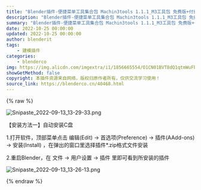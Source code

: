 ```yaml
---
title: "Blender插件-便捷菜单工具集合包 Machin3tools 1.1.1_M3工具包 免费版+付费版"
description: "Blender插件-便捷菜单工具集合包 Machin3tools 1.1.1_M3工具包 免费版+付费版"
summary: "Blender插件-便捷菜单工具集合包 Machin3tools 1.1.1_M3工具包 免费版+付费版"
date: 2022-10-25 00:00:00
updated: 2022-10-25 00:00:00
author: blenderit
tags: 
    - 建模插件
categories:
    - blenderco
img: https://img.alicdn.com/imgextra/i1/1856665554/O1CN01BVT8dQ1qtmWuFbYIH_!!1856665554.png
showGetMethod: false
copyright: 本插件资源来自网络，版权归原作者所有，仅供交流学习使用！
source_link: https://blenderco.cn/40468.html
---
```


{% raw %}
<p><img class="aligncenter" src="https://img.alicdn.com/imgextra/i1/1856665554/O1CN01BVT8dQ1qtmWuFbYIH_!!1856665554.png" alt="Snipaste_2022-09-13_13-29-33.png"></p><p>【安装方法一】自动安装C盘</p><p>1.打开软件，顶部菜单点击 编辑(Edit) → 首选项(Preference) → 插件(AAdd-ons) → 安装(Install) ，在弹出的窗口里选择插件*.zip格式文件安装</p><p>2.重启Blender，在 文件 → 用户设置 → 插件 里即可看到所安装的插件</p><p><img class="aligncenter" src="https://img.alicdn.com/imgextra/i3/1856665554/O1CN01S9Ro0m1qtmWpdWMRm_!!1856665554.png" alt="Snipaste_2022-09-13_13-26-13.png"></p>
<div style="display: none">blenderco</div>
{% endraw %}